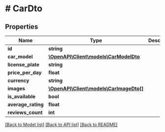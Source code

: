 # # CarDto

## Properties

Name | Type | Description | Notes
------------ | ------------- | ------------- | -------------
**id** | **string** |  | [optional]
**car_model** | [**\OpenAPI\Client\models\CarModelDto**](CarModelDto.md) |  | [optional]
**license_plate** | **string** |  | [optional]
**price_per_day** | **float** |  | [optional]
**currency** | **string** |  | [optional]
**images** | [**\OpenAPI\Client\models\CarImageDto[]**](CarImageDto.md) |  | [optional]
**is_available** | **bool** |  | [optional]
**average_rating** | **float** |  | [optional]
**reviews_count** | **int** |  | [optional]

[[Back to Model list]](../../README.md#models) [[Back to API list]](../../README.md#endpoints) [[Back to README]](../../README.md)
